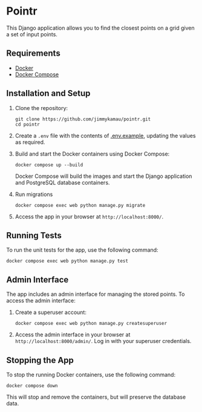 # Pointr

This Django application allows you to find the closest points on a grid given a set of input points.

## Requirements

- [Docker](https://www.docker.com/)
- [Docker Compose](https://docs.docker.com/compose/)

## Installation and Setup

1. Clone the repository:

   ```shell
   git clone https://github.com/jimmykamau/pointr.git
   cd pointr
   ```

2. Create a `.env` file with the contents of [.env.example](pointr/.env.example), updating the values as required.

3. Build and start the Docker containers using Docker Compose:

   ```shell
   docker compose up --build
   ```

   Docker Compose will build the images and start the Django application and PostgreSQL database containers.

4. Run migrations

    ```shell
    docker compose exec web python manage.py migrate
    ```

5. Access the app in your browser at `http://localhost:8000/`.

## Running Tests

To run the unit tests for the app, use the following command:

```shell
docker compose exec web python manage.py test
```

## Admin Interface

The app includes an admin interface for managing the stored points. To access the admin interface:

1. Create a superuser account:

   ```shell
   docker compose exec web python manage.py createsuperuser
   ```

2. Access the admin interface in your browser at `http://localhost:8000/admin/`. Log in with your superuser credentials.

## Stopping the App

To stop the running Docker containers, use the following command:

```shell
docker compose down
```

This will stop and remove the containers, but will preserve the database data.
